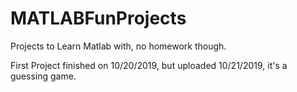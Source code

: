 # MATLABFunProjects
Projects to Learn Matlab with, no homework though.

First Project finished on 10/20/2019, but uploaded 10/21/2019, it's a guessing game.
